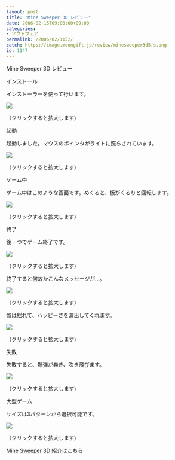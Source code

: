 ```yaml
---
layout: post
title: "Mine Sweeper 3D レビュー"
date: 2006-02-15T09:00:00+09:00
categories:
- ソフトウェア
permalink: /2006/02/1152/
catch: https://image.moongift.jp/review/minesweeper3d5.s.png
id: 1147
---
```

Mine Sweeper 3D レビュー  
<!--more-->

インストール

  

インストーラーを使って行います。

  

[![](https://image.moongift.jp/review/minesweeper3d1.s.png)](https://image.moongift.jp/review/minesweeper3d1.png)  
  
（クリックすると拡大します)

  

起動

  

起動しました。マウスのポインタがライトに照らされています。

  

[![](https://image.moongift.jp/review/minesweeper3d2.s.png)](https://image.moongift.jp/review/minesweeper3d2.png)  
  
（クリックすると拡大します)

  

ゲーム中

  

ゲーム中はこのような画面です。めくると、板がくるりと回転します。

  

[![](https://image.moongift.jp/review/minesweeper3d3.s.png)](https://image.moongift.jp/review/minesweeper3d3.png)  
  
（クリックすると拡大します)

  

終了

  

後一つでゲーム終了です。

  

[![](https://image.moongift.jp/review/minesweeper3d4.s.png)](https://image.moongift.jp/review/minesweeper3d4.png)  
  
（クリックすると拡大します)

  

終了すると何故かこんなメッセージが…。

  

[![](https://image.moongift.jp/review/minesweeper3d5.s.png)](https://image.moongift.jp/review/minesweeper3d5.png)  
  
（クリックすると拡大します)

  

盤は揺れて、ハッピーさを演出してくれます。

  

[![](https://image.moongift.jp/review/minesweeper3d6.s.png)](https://image.moongift.jp/review/minesweeper3d6.png)  
  
（クリックすると拡大します)

  

失敗

  

失敗すると、爆弾が轟き、吹き飛びます。

  

[![](https://image.moongift.jp/review/minesweeper3d7.s.png)](https://image.moongift.jp/review/minesweeper3d7.png)  
  
（クリックすると拡大します)

  

大型ゲーム

  

サイズは3パターンから選択可能です。

  

[![](https://image.moongift.jp/review/minesweeper3d8.s.png)](https://image.moongift.jp/review/minesweeper3d8.png)  
  
（クリックすると拡大します)

  

[Mine Sweeper 3D 紹介はこちら](http://oss.moongift.jp/intro/i-1141.html)

